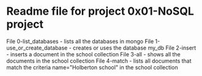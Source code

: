 # Readme file for project 0x01-NoSQL project

File 0-list_databases - lists all the databases in mongo
File 1-use_or_create_database - creates or uses the database my_db
File 2-insert - inserts a document in the school collection
File 3-all - shows all the documents in the school collection
File 4-match - lists all documents that match the criteria name="Holberton school" in the school collection
